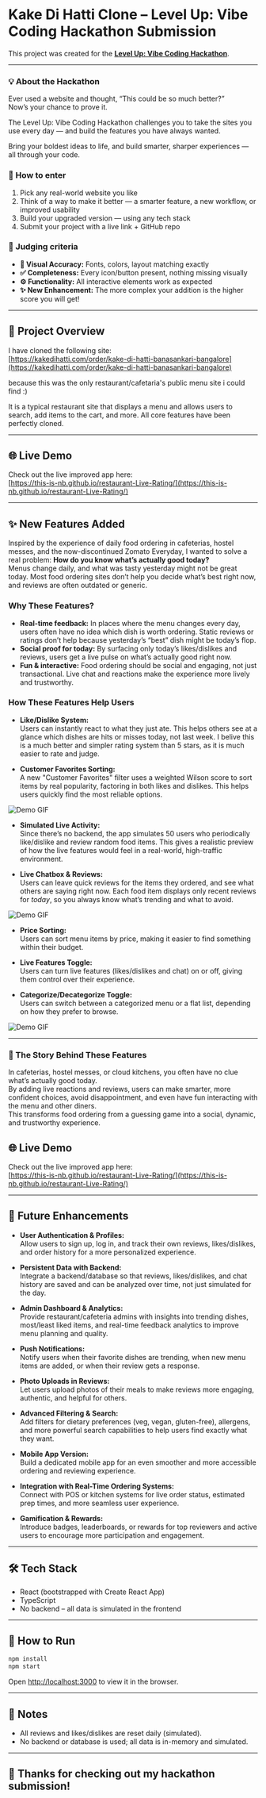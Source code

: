 # Kake Di Hatti Clone – Level Up: Vibe Coding Hackathon Submission

This project was created for the [**Level Up: Vibe Coding Hackathon**](https://lu.ma/6xqkxrzh?locale=en-GB&tk=3ZCOyF).

---

### 💡 About the Hackathon

Ever used a website and thought, “This could be so much better?”  
Now’s your chance to prove it.

The Level Up: Vibe Coding Hackathon challenges you to take the sites you use every day — and build the features you have always wanted.

Bring your boldest ideas to life, and build smarter, sharper experiences — all through your code.

### 🚀 How to enter

1. Pick any real-world website you like  
2. Think of a way to make it better — a smarter feature, a new workflow, or improved usability  
3. Build your upgraded version — using any tech stack  
4. Submit your project with a live link + GitHub repo  

### 🧪 Judging criteria

- **🎯 Visual Accuracy:** Fonts, colors, layout matching exactly  
- **✅ Completeness:** Every icon/button present, nothing missing visually  
- **⚙️ Functionality:** All interactive elements work as expected  
- **✨ New Enhancement:** The more complex your addition is the higher score you will get!

---

## 📝 Project Overview

I have cloned the following site:  
[https://kakedihatti.com/order/kake-di-hatti-banasankari-bangalore](https://kakedihatti.com/order/kake-di-hatti-banasankari-bangalore)

because this was the only restaurant/cafetaria's public menu site i could find :)

It is a typical restaurant site that displays a menu and allows users to search, add items to the cart, and more. All core features have been perfectly cloned.

---

## 🌐 Live Demo

Check out the live improved app here:  
[https://this-is-nb.github.io/restaurant-Live-Rating/](https://this-is-nb.github.io/restaurant-Live-Rating/)

---

## ✨ New Features Added

Inspired by the experience of daily food ordering in cafeterias, hostel messes, and the now-discontinued Zomato Everyday, I wanted to solve a real problem: **How do you know what’s actually good today?**  
Menus change daily, and what was tasty yesterday might not be great today. Most food ordering sites don’t help you decide what’s best right now, and reviews are often outdated or generic.

### Why These Features?  

- **Real-time feedback:** In places where the menu changes every day, users often have no idea which dish is worth ordering. Static reviews or ratings don’t help because yesterday’s “best” dish might be today’s flop.
- **Social proof for today:** By surfacing only today’s likes/dislikes and reviews, users get a live pulse on what’s actually good right now.
- **Fun & interactive:** Food ordering should be social and engaging, not just transactional. Live chat and reactions make the experience more lively and trustworthy.

### How These Features Help Users

- **Like/Dislike System:**  
  Users can instantly react to what they just ate. This helps others see at a glance which dishes are hits or misses today, not last week. I belive this is a much better and simpler rating system than 5 stars, as it is much easier to rate and judge.

- **Customer Favorites Sorting:**  
  A new "Customer Favorites" filter uses a weighted Wilson score to sort items by real popularity, factoring in both likes and dislikes. This helps users quickly find the most reliable options.

![Demo GIF](./LiveRatingsAndReviews.gif)

- **Simulated Live Activity:**  
  Since there’s no backend, the app simulates 50 users who periodically like/dislike and review random food items. This gives a realistic preview of how the live features would feel in a real-world, high-traffic environment.

- **Live Chatbox & Reviews:**  
  Users can leave quick reviews for the items they ordered, and see what others are saying right now. Each food item displays only recent reviews for *today*, so you always know what’s trending and what to avoid.

![Demo GIF](./LiveChatDemo.gif)

- **Price Sorting:**  
  Users can sort menu items by price, making it easier to find something within their budget.

- **Live Features Toggle:**  
  Users can turn live features (likes/dislikes and chat) on or off, giving them control over their experience.

- **Categorize/Decategorize Toggle:**  
  Users can switch between a categorized menu or a flat list, depending on how they prefer to browse.

![Demo GIF](./Categorize.gif)


---

### 🚀 The Story Behind These Features

In cafeterias, hostel messes, or cloud kitchens, you often have no clue what’s actually good today.  
By adding live reactions and reviews, users can make smarter, more confident choices, avoid disappointment, and even have fun interacting with the menu and other diners.  
This transforms food ordering from a guessing game into a social, dynamic, and trustworthy experience.

## 🌐 Live Demo

Check out the live improved app here:  
[https://this-is-nb.github.io/restaurant-Live-Rating/](https://this-is-nb.github.io/restaurant-Live-Rating/)

---

## 🔮 Future Enhancements

- **User Authentication & Profiles:**  
  Allow users to sign up, log in, and track their own reviews, likes/dislikes, and order history for a more personalized experience.

- **Persistent Data with Backend:**  
  Integrate a backend/database so that reviews, likes/dislikes, and chat history are saved and can be analyzed over time, not just simulated for the day.

- **Admin Dashboard & Analytics:**  
  Provide restaurant/cafeteria admins with insights into trending dishes, most/least liked items, and real-time feedback analytics to improve menu planning and quality.

- **Push Notifications:**  
  Notify users when their favorite dishes are trending, when new menu items are added, or when their review gets a response.

- **Photo Uploads in Reviews:**  
  Let users upload photos of their meals to make reviews more engaging, authentic, and helpful for others.

- **Advanced Filtering & Search:**  
  Add filters for dietary preferences (veg, vegan, gluten-free), allergens, and more powerful search capabilities to help users find exactly what they want.

- **Mobile App Version:**  
  Build a dedicated mobile app for an even smoother and more accessible ordering and reviewing experience.

- **Integration with Real-Time Ordering Systems:**  
  Connect with POS or kitchen systems for live order status, estimated prep times, and more seamless user experience.

- **Gamification & Rewards:**  
  Introduce badges, leaderboards, or rewards for top reviewers and active users to encourage more participation and engagement.

---


## 🛠️ Tech Stack

- React (bootstrapped with Create React App)
- TypeScript
- No backend – all data is simulated in the frontend

---

## 🚀 How to Run

```bash
npm install
npm start
```

Open [http://localhost:3000](http://localhost:3000) to view it in the browser.

---

## 📢 Notes

- All reviews and likes/dislikes are reset daily (simulated).
- No backend or database is used; all data is in-memory and simulated.

---

## 🙌 Thanks for checking out my hackathon submission!